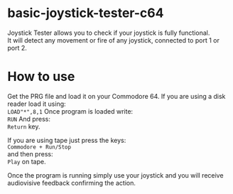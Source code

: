 # basic-joystick-tester-c64
Joystick Tester allows you to check if your joystick is fully functional.  
It will detect any movement or fire of any joystick, connected to port 1 or port 2. 

# How to use
Get the PRG file and load it on your Commodore 64.
If you are using a disk reader load it using:  
```LOAD"*",8,1```
Once program is loaded write:  
```RUN```
And press:  
```Return``` key. 

If you are using tape just press the keys:  
```Commodore + Run/Stop```  
and then press:  
```Play``` on tape.

Once the program is running simply use your joystick and you will receive audiovisive feedback confirming the action. 
